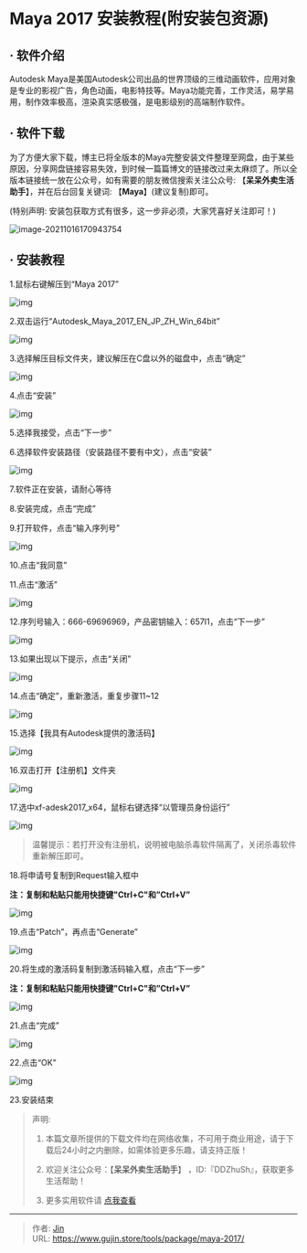 # Maya 2017 安装教程(附安装包资源)


## · 软件介绍
Autodesk Maya是美国Autodesk公司出品的世界顶级的三维动画软件，应用对象是专业的影视广告，角色动画，电影特技等。Maya功能完善，工作灵活，易学易用，制作效率极高，渲染真实感极强，是电影级别的高端制作软件。

## · 软件下载
为了方便大家下载，博主已将全版本的Maya完整安装文件整理至网盘，由于某些原因，分享网盘链接容易失效，到时候一篇篇博文的链接改过来太麻烦了。所以全版本链接统一放在公众号，如有需要的朋友微信搜索关注公众号: 【**呆呆外卖生活助手**】，并在后台回复关键词: 【**Maya**】(建议复制)即可。

(特别声明: 安装包获取方式有很多，这一步非必须，大家凭喜好关注即可！)

![image-20211016170943754](https://img.gujin.store/img/image-20211016170943754.png)

## · 安装教程

1.鼠标右键解压到“Maya 2017”

![img](https://img.gujin.store/img/v2-37b7c8c4ed27cfa160ba84fa345d280f_720w.png)



2.双击运行“Autodesk_Maya_2017_EN_JP_ZH_Win_64bit”

![img](https://img.gujin.store/img/v2-3455ba34f89d2c87656e3e9ef9bae50d_720w.png)



3.选择解压目标文件夹，建议解压在C盘以外的磁盘中，点击“确定”

![img](https://img.gujin.store/img/v2-0c0030947c000adef29ff78886494d46_720w.png)



4.点击“安装”

![img](https://img.gujin.store/img/v2-285e54b2b33e9903b1b7d7e6655006a3_720w.png)

5.选择我接受，点击“下一步”

6.选择软件安装路径（安装路径不要有中文），点击“安装”

![img](https://img.gujin.store/img/v2-5aca9453e147f0e7e67305108e773b7d_720w.png)

7.软件正在安装，请耐心等待

8.安装完成，点击“完成”

9.打开软件，点击“输入序列号”

![img](https://img.gujin.store/img/v2-5b88e5ed3a71ec7d190c149f7241a6ff_720w.png)

10.点击“我同意”

11.点击“激活”

![img](https://img.gujin.store/img/v2-93b2a1d57d1c5f1e1846083ce20a0f84_720w.png)

12.序列号输入：666-69696969，产品密钥输入：657I1，点击“下一步”

![img](https://img.gujin.store/img/v2-3b75c6731d058e29a5ab682108bdd447_720w.png)

13.如果出现以下提示，点击“关闭”

![img](https://img.gujin.store/img/v2-a6ea3db6f9adaa7620f5b4255f862849_720w.png)

14.点击“确定”，重新激活，重复步骤11~12

![img](https://img.gujin.store/img/v2-6de2ff25fca0e4f60a3d4e52ea1ba0db_720w.png)

15.选择【我具有Autodesk提供的激活码】

![img](https://img.gujin.store/img/v2-21ef92ce7fa8e51f16f7711b363453f0_720w.png)

16.双击打开【注册机】文件夹

![img](https://img.gujin.store/img/v2-7954db3f43f35893203901f95aedcb67_720w.png)

17.选中xf-adesk2017_x64，鼠标右键选择“以管理员身份运行”

![img](https://img.gujin.store/img/v2-3d6c91f63b8f410c63b164dc065ec555_720w.png)

> 温馨提示：若打开没有注册机，说明被电脑杀毒软件隔离了，关闭杀毒软件重新解压即可。

18.将申请号复制到Request输入框中

**注：复制和粘贴只能用快捷键"Ctrl+C"和”Ctrl+V”**

![img](https://img.gujin.store/img/v2-3bdc085ce756b8bee762a62d070d5cae_720w.png)



19.点击“Patch”，再点击“Generate”

![img](https://img.gujin.store/img/v2-7f7ef28de4f9730509756c69402afa66_720w.png)

20.将生成的激活码复制到激活码输入框，点击“下一步”

**注：复制和粘贴只能用快捷键"Ctrl+C"和”Ctrl+V”**

![img](https://img.gujin.store/img/v2-b807809d302ebb14c82a10e63d1436b5_720w.png)

21.点击“完成”

![img](https://img.gujin.store/img/v2-c4b4cbb11ce774d36ecd94d7201fc14b_720w.png)

22.点击“OK”

![img](https://img.gujin.store/img/v2-73711345f05fac44032f763f2e82642f_720w.png)

23.安装结束




> 声明: 
>
> 1. 本篇文章所提供的下载文件均在网络收集，不可用于商业用途，请于下载后24小时之内删除，如需体验更多乐趣，请支持正版！
>
> 2. 欢迎关注公众号：【**呆呆外卖生活助手**】 ，ID:『DDZhuSh』，获取更多生活帮助！
>
> 3. 更多实用软件请  [点我查看](/tools)

---

> 作者: [Jin](https://img.gujin.store/img/favicon.ico)  
> URL: https://www.gujin.store/tools/package/maya-2017/  

